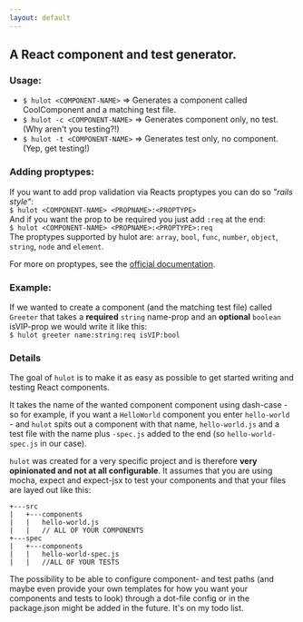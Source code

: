 ```yaml
---
layout: default
---
```

## A React component and test generator.

### Usage:

* `$ hulot <COMPONENT-NAME>`
    => Generates a component called CoolComponent and a matching test file.
* `$ hulot -c <COMPONENT-NAME>`
    => Generates component only, no test. (Why aren't you testing?!)
* `$ hulot -t <COMPONENT-NAME>`
    => Generates test only, no component. (Yep, get testing!)

### Adding proptypes:

If you want to add prop validation via Reacts proptypes you can do so *"rails style"*:  
`$ hulot <COMPONENT-NAME> <PROPNAME>:<PROPTYPE>`  
And if you want the prop to be required you just add `:req` at the end:  
`$ hulot <COMPONENT-NAME> <PROPNAME>:<PROPTYPE>:req`  
The proptypes supported by hulot are: `array`, `bool`, `func`, `number`, `object`, `string`, `node` and `element`.

For more on proptypes, see the [official documentation][1].

### Example:
If we wanted to create a component (and the matching test file) called `Greeter` that takes a **required** `string` name-prop and an **optional** `boolean` isVIP-prop we would write it like this:  
`$ hulot greeter name:string:req isVIP:bool`


### Details

The goal of `hulot` is to make it as easy as possible to get started writing and testing React components.

It takes the name of the wanted component component using dash-case - so for example, if you want a `HelloWorld` component you enter `hello-world` - and `hulot` spits out a component with that name, `hello-world.js` and a test file with the name plus `-spec.js` added to the end (so `hello-world-spec.js` in our case).

`hulot` was created for a very specific project and is therefore **very opinionated and not at all configurable**. It assumes that you are using mocha, expect and expect-jsx to test your components and that your files are layed out like this:
```
+---src
|   +---components
|   |   hello-world.js
|   |   // ALL OF YOUR COMPONENTS
+---spec
|   +---components
|   |   hello-world-spec.js
|   |   //ALL OF YOUR TESTS
```

The possibility to be able to configure component- and test paths (and maybe even provide your own templates for how you want your components and tests to look) through a dot-file config or in the package.json might be added in the future. It's on my todo list.

[1]: https://facebook.github.io/react/docs/reusable-components.html#prop-validation
